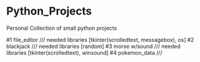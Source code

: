 # Python_Projects

Personal Collection of small python projects

#1 file_editor    ///    needed libraries [tkinter(scrolledtext, messagebox), os]
#2 blackjack      ///    needed libraries [random]
#3 morse w/sound  ///    needed libraries [tkinter(scrolledtext), winsound]
#4 pokemon_data   ///    
